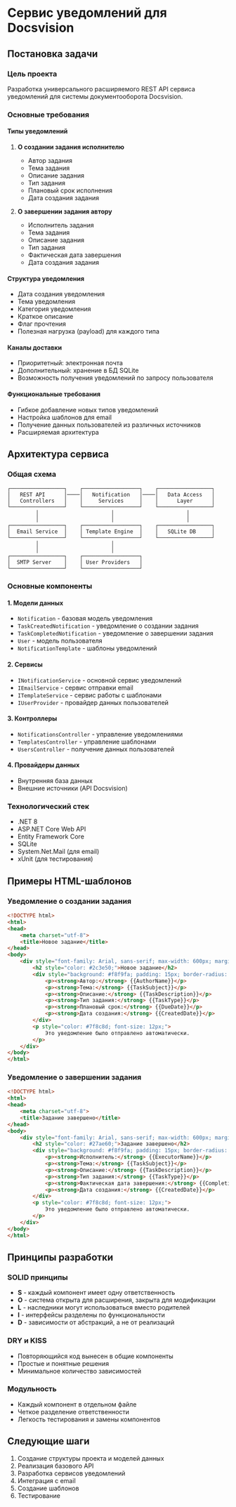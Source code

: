 # Сервис уведомлений для Docsvision

## Постановка задачи

### Цель проекта
Разработка универсального расширяемого REST API сервиса уведомлений для системы документооборота Docsvision.

### Основные требования

#### Типы уведомлений
1. **О создании задания исполнителю**
   - Автор задания
   - Тема задания
   - Описание задания
   - Тип задания
   - Плановый срок исполнения
   - Дата создания задания

2. **О завершении задания автору**
   - Исполнитель задания
   - Тема задания
   - Описание задания
   - Тип задания
   - Фактическая дата завершения
   - Дата создания задания

#### Структура уведомления
- Дата создания уведомления
- Тема уведомления
- Категория уведомления
- Краткое описание
- Флаг прочтения
- Полезная нагрузка (payload) для каждого типа

#### Каналы доставки
- Приоритетный: электронная почта
- Дополнительный: хранение в БД SQLite
- Возможность получения уведомлений по запросу пользователя

#### Функциональные требования
- Гибкое добавление новых типов уведомлений
- Настройка шаблонов для email
- Получение данных пользователей из различных источников
- Расширяемая архитектура

## Архитектура сервиса

### Общая схема
```
┌─────────────────┐    ┌──────────────────┐    ┌─────────────────┐
│   REST API      │────│   Notification   │────│   Data Access   │
│   Controllers   │    │     Services     │    │      Layer      │
└─────────────────┘    └──────────────────┘    └─────────────────┘
         │                       │                       │
         │                       │                       │
┌─────────────────┐    ┌──────────────────┐    ┌─────────────────┐
│  Email Service  │    │ Template Engine  │    │   SQLite DB     │
└─────────────────┘    └──────────────────┘    └─────────────────┘
         │                       │
         │                       │
┌─────────────────┐    ┌──────────────────┐
│  SMTP Server    │    │ User Providers   │
└─────────────────┘    └──────────────────┘
```

### Основные компоненты

#### 1. Модели данных
- `Notification` - базовая модель уведомления
- `TaskCreatedNotification` - уведомление о создании задания
- `TaskCompletedNotification` - уведомление о завершении задания
- `User` - модель пользователя
- `NotificationTemplate` - шаблоны уведомлений

#### 2. Сервисы
- `INotificationService` - основной сервис уведомлений
- `IEmailService` - сервис отправки email
- `ITemplateService` - сервис работы с шаблонами
- `IUserProvider` - провайдер данных пользователей

#### 3. Контроллеры
- `NotificationsController` - управление уведомлениями
- `TemplatesController` - управление шаблонами
- `UsersController` - получение данных пользователей

#### 4. Провайдеры данных
- Внутренняя база данных
- Внешние источники (API Docsvision)

### Технологический стек
- .NET 8
- ASP.NET Core Web API
- Entity Framework Core
- SQLite
- System.Net.Mail (для email)
- xUnit (для тестирования)

## Примеры HTML-шаблонов

### Уведомление о создании задания
```html
<!DOCTYPE html>
<html>
<head>
    <meta charset="utf-8">
    <title>Новое задание</title>
</head>
<body>
    <div style="font-family: Arial, sans-serif; max-width: 600px; margin: 0 auto;">
        <h2 style="color: #2c3e50;">Новое задание</h2>
        <div style="background: #f8f9fa; padding: 15px; border-radius: 5px;">
            <p><strong>Автор:</strong> {{AuthorName}}</p>
            <p><strong>Тема:</strong> {{TaskSubject}}</p>
            <p><strong>Описание:</strong> {{TaskDescription}}</p>
            <p><strong>Тип задания:</strong> {{TaskType}}</p>
            <p><strong>Плановый срок:</strong> {{DueDate}}</p>
            <p><strong>Дата создания:</strong> {{CreatedDate}}</p>
        </div>
        <p style="color: #7f8c8d; font-size: 12px;">
            Это уведомление было отправлено автоматически.
        </p>
    </div>
</body>
</html>
```

### Уведомление о завершении задания
```html
<!DOCTYPE html>
<html>
<head>
    <meta charset="utf-8">
    <title>Задание завершено</title>
</head>
<body>
    <div style="font-family: Arial, sans-serif; max-width: 600px; margin: 0 auto;">
        <h2 style="color: #27ae60;">Задание завершено</h2>
        <div style="background: #f8f9fa; padding: 15px; border-radius: 5px;">
            <p><strong>Исполнитель:</strong> {{ExecutorName}}</p>
            <p><strong>Тема:</strong> {{TaskSubject}}</p>
            <p><strong>Описание:</strong> {{TaskDescription}}</p>
            <p><strong>Тип задания:</strong> {{TaskType}}</p>
            <p><strong>Фактическая дата завершения:</strong> {{CompletionDate}}</p>
            <p><strong>Дата создания:</strong> {{CreatedDate}}</p>
        </div>
        <p style="color: #7f8c8d; font-size: 12px;">
            Это уведомление было отправлено автоматически.
        </p>
    </div>
</body>
</html>
```

## Принципы разработки

### SOLID принципы
- **S** - каждый компонент имеет одну ответственность
- **O** - система открыта для расширения, закрыта для модификации
- **L** - наследники могут использоваться вместо родителей
- **I** - интерфейсы разделены по функциональности
- **D** - зависимости от абстракций, а не от реализаций

### DRY и KISS
- Повторяющийся код вынесен в общие компоненты
- Простые и понятные решения
- Минимальное количество зависимостей

### Модульность
- Каждый компонент в отдельном файле
- Четкое разделение ответственности
- Легкость тестирования и замены компонентов

## Следующие шаги
1. Создание структуры проекта и моделей данных
2. Реализация базового API
3. Разработка сервисов уведомлений
4. Интеграция с email
5. Создание шаблонов
6. Тестирование